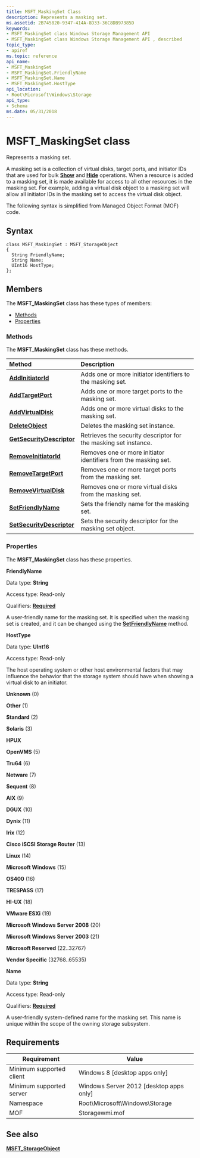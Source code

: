 ```yaml
---
title: MSFT_MaskingSet Class
description: Represents a masking set.
ms.assetid: 2B745820-9347-414A-8D33-36C8DB97385D
keywords:
- MSFT_MaskingSet class Windows Storage Management API
- MSFT_MaskingSet class Windows Storage Management API , described
topic_type:
- apiref
ms.topic: reference
api_name:
- MSFT_MaskingSet
- MSFT_MaskingSet.FriendlyName
- MSFT_MaskingSet.Name
- MSFT_MaskingSet.HostType
api_location:
- Root\Microsoft\Windows\Storage
api_type:
- Schema
ms.date: 05/31/2018
---
```


# MSFT\_MaskingSet class

Represents a masking set.

A masking set is a collection of virtual disks, target ports, and initiator IDs that are used for bulk [**Show**](msft-virtualdisk-show.md) and [**Hide**](msft-virtualdisk-hide.md) operations. When a resource is added to a masking set, it is made available for access to all other resources in the masking set. For example, adding a virtual disk object to a masking set will allow all initiator IDs in the masking set to access the virtual disk object.

The following syntax is simplified from Managed Object Format (MOF) code.

## Syntax

``` syntax
class MSFT_MaskingSet : MSFT_StorageObject
{
  String FriendlyName;
  String Name;
  UInt16 HostType;
};
```

## Members

The **MSFT\_MaskingSet** class has these types of members:

-   [Methods](#methods)
-   [Properties](#properties)

### Methods

The **MSFT\_MaskingSet** class has these methods.



| Method                                                                 | Description                                                                |
|:-----------------------------------------------------------------------|:---------------------------------------------------------------------------|
| [**AddInitiatorId**](msft-maskingset-addinitiatorid.md)               | Adds one or more initiator identifiers to the masking set.      |
| [**AddTargetPort**](msft-maskingset-addtargetport.md)                 | Adds one or more target ports to the masking set.               |
| [**AddVirtualDisk**](msft-maskingset-addvirtualdisk.md)               | Adds one or more virtual disks to the masking set.              |
| [**DeleteObject**](msft-maskingset-deleteobject.md)                   | Deletes the masking set instance.                               |
| [**GetSecurityDescriptor**](msft-maskingset-getsecuritydescriptor.md) | Retrieves the security descriptor for the masking set instance. |
| [**RemoveInitiatorId**](msft-maskingset-removeinitiatorid.md)         | Removes one or more initiator identifiers from the masking set. |
| [**RemoveTargetPort**](msft-maskingset-removetargetport.md)           | Removes one or more target ports from the masking set.          |
| [**RemoveVirtualDisk**](msft-maskingset-removevirtualdisk.md)         | Removes one or more virtual disks from the masking set.         |
| [**SetFriendlyName**](msft-maskingset-setfriendlyname.md)             | Sets the friendly name for the masking set.                     |
| [**SetSecurityDescriptor**](msft-maskingset-setsecuritydescriptor.md) | Sets the security descriptor for the masking set object.        |



 

### Properties

The **MSFT\_MaskingSet** class has these properties.

 

**FriendlyName**
   

Data type: **String**
 

Access type: Read-only
 

Qualifiers: [**Required**](/windows/win32/wmisdk/standard-qualifiers)
 

A user-friendly name for the masking set. It is specified when the masking set is created, and it can be changed using the [**SetFriendlyName**](msft-maskingset-setfriendlyname.md) method.

 

**HostType**
   

Data type: **UInt16**
 

Access type: Read-only
 

The host operating system or other host environmental factors that may influence the behavior that the storage system should have when showing a virtual disk to an initiator.

 

**Unknown** (0)
 

**Other** (1)
 

**Standard** (2)
 

**Solaris** (3)
 

**HPUX**
 

**OpenVMS** (5)
 

**Tru64** (6)
 

**Netware** (7)
 

**Sequent** (8)
 

**AIX** (9)
 

**DGUX** (10)
 

**Dynix** (11)
 

**Irix** (12)
 

**Cisco iSCSI Storage Router** (13)
 

**Linux** (14)
 

**Microsoft Windows** (15)
 

**OS400** (16)
 

**TRESPASS** (17)
 

**HI-UX** (18)
 

**VMware ESXi** (19)
 

**Microsoft Windows Server 2008** (20)
 

**Microsoft Windows Server 2003** (21)
 

**Microsoft Reserved** (22..32767)
 

**Vendor Specific** (32768..65535)
 

 

**Name**
   

Data type: **String**
 

Access type: Read-only
 

Qualifiers: [**Required**](/windows/win32/wmisdk/standard-qualifiers)
 

A user-friendly system-defined name for the masking set. This name is unique within the scope of the owning storage subsystem.

 

## Requirements



| Requirement | Value |
|-------------------------------------|-------------------------------------------------------------------------------------------|
| Minimum supported client | Windows 8 \[desktop apps only\]                                                |
| Minimum supported server | Windows Server 2012 \[desktop apps only\]                                      |
| Namespace                | Root\\Microsoft\\Windows\\Storage                                              |
| MOF                      |  Storagewmi.mof  |



## See also

 

[**MSFT\_StorageObject**](msft-storageobject.md)
 

 

